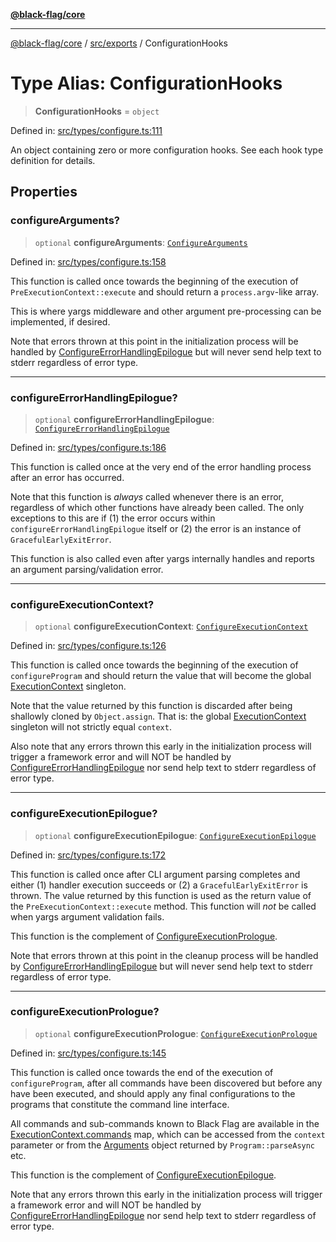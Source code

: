 [**@black-flag/core**](../../../README.md)

***

[@black-flag/core](../../../README.md) / [src/exports](../README.md) / ConfigurationHooks

# Type Alias: ConfigurationHooks

> **ConfigurationHooks** = `object`

Defined in: [src/types/configure.ts:111](https://github.com/Xunnamius/black-flag/blob/6975ac4841c42ac3213d392b5cb06d13a72628a4/src/types/configure.ts#L111)

An object containing zero or more configuration hooks. See each hook type
definition for details.

## Properties

### configureArguments?

> `optional` **configureArguments**: [`ConfigureArguments`](ConfigureArguments.md)

Defined in: [src/types/configure.ts:158](https://github.com/Xunnamius/black-flag/blob/6975ac4841c42ac3213d392b5cb06d13a72628a4/src/types/configure.ts#L158)

This function is called once towards the beginning of the execution of
`PreExecutionContext::execute` and should return a `process.argv`-like
array.

This is where yargs middleware and other argument pre-processing can be
implemented, if desired.

Note that errors thrown at this point in the initialization process will be
handled by [ConfigureErrorHandlingEpilogue](ConfigureErrorHandlingEpilogue.md) but will never send help
text to stderr regardless of error type.

***

### configureErrorHandlingEpilogue?

> `optional` **configureErrorHandlingEpilogue**: [`ConfigureErrorHandlingEpilogue`](ConfigureErrorHandlingEpilogue.md)

Defined in: [src/types/configure.ts:186](https://github.com/Xunnamius/black-flag/blob/6975ac4841c42ac3213d392b5cb06d13a72628a4/src/types/configure.ts#L186)

This function is called once at the very end of the error handling process
after an error has occurred.

Note that this function is _always_ called whenever there is an error,
regardless of which other functions have already been called. The only
exceptions to this are if (1) the error occurs within
`configureErrorHandlingEpilogue` itself or (2) the error is an instance of
`GracefulEarlyExitError`.

This function is also called even after yargs internally handles and
reports an argument parsing/validation error.

***

### configureExecutionContext?

> `optional` **configureExecutionContext**: [`ConfigureExecutionContext`](ConfigureExecutionContext.md)

Defined in: [src/types/configure.ts:126](https://github.com/Xunnamius/black-flag/blob/6975ac4841c42ac3213d392b5cb06d13a72628a4/src/types/configure.ts#L126)

This function is called once towards the beginning of the execution of
`configureProgram` and should return the value that will become the global
[ExecutionContext](../util/type-aliases/ExecutionContext.md) singleton.

Note that the value returned by this function is discarded after being
shallowly cloned by `Object.assign`. That is: the global
[ExecutionContext](../util/type-aliases/ExecutionContext.md) singleton will not strictly equal `context`.

Also note that any errors thrown this early in the initialization process
will trigger a framework error and will NOT be handled by
[ConfigureErrorHandlingEpilogue](ConfigureErrorHandlingEpilogue.md) nor send help text to stderr
regardless of error type.

***

### configureExecutionEpilogue?

> `optional` **configureExecutionEpilogue**: [`ConfigureExecutionEpilogue`](ConfigureExecutionEpilogue.md)

Defined in: [src/types/configure.ts:172](https://github.com/Xunnamius/black-flag/blob/6975ac4841c42ac3213d392b5cb06d13a72628a4/src/types/configure.ts#L172)

This function is called once after CLI argument parsing completes and
either (1) handler execution succeeds or (2) a `GracefulEarlyExitError` is
thrown. The value returned by this function is used as the return value of
the `PreExecutionContext::execute` method. This function will _not_ be
called when yargs argument validation fails.

This function is the complement of [ConfigureExecutionPrologue](ConfigureExecutionPrologue.md).

Note that errors thrown at this point in the cleanup process will be
handled by [ConfigureErrorHandlingEpilogue](ConfigureErrorHandlingEpilogue.md) but will never send help
text to stderr regardless of error type.

***

### configureExecutionPrologue?

> `optional` **configureExecutionPrologue**: [`ConfigureExecutionPrologue`](ConfigureExecutionPrologue.md)

Defined in: [src/types/configure.ts:145](https://github.com/Xunnamius/black-flag/blob/6975ac4841c42ac3213d392b5cb06d13a72628a4/src/types/configure.ts#L145)

This function is called once towards the end of the execution of
`configureProgram`, after all commands have been discovered but before any
have been executed, and should apply any final configurations to the
programs that constitute the command line interface.

All commands and sub-commands known to Black Flag are available in the
[ExecutionContext.commands](../util/type-aliases/ExecutionContext.md#commands) map, which can be accessed from the
`context` parameter or from the [Arguments](Arguments.md) object returned by
`Program::parseAsync` etc.

This function is the complement of [ConfigureExecutionEpilogue](ConfigureExecutionEpilogue.md).

Note that any errors thrown this early in the initialization process will
trigger a framework error and will NOT be handled by
[ConfigureErrorHandlingEpilogue](ConfigureErrorHandlingEpilogue.md) nor send help text to stderr
regardless of error type.
